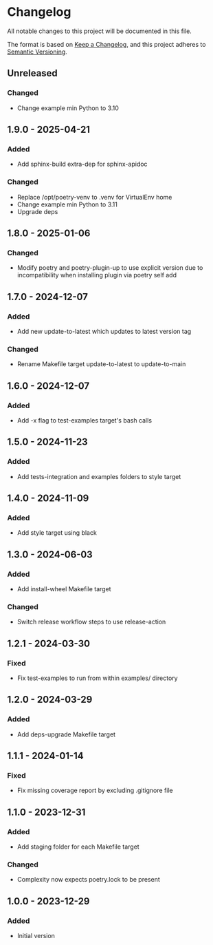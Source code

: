 # Changelog

All notable changes to this project will be documented in this file.

The format is based on [Keep a Changelog](https://keepachangelog.com/en/1.0.0/),
and this project adheres to [Semantic Versioning](https://semver.org/spec/v2.0.0.html).

## Unreleased

### Changed
- Change example min Python to 3.10

## 1.9.0 - 2025-04-21
### Added
- Add sphinx-build extra-dep for sphinx-apidoc

### Changed
- Replace /opt/poetry-venv to .venv for VirtualEnv home
- Change example min Python to 3.11
- Upgrade deps

## 1.8.0 - 2025-01-06
### Changed
- Modify poetry and poetry-plugin-up to use explicit version due to incompatibility when installing plugin via poetry self add

## 1.7.0 - 2024-12-07
### Added
- Add new update-to-latest which updates to latest version tag

### Changed
- Rename Makefile target update-to-latest to update-to-main

## 1.6.0 - 2024-12-07
### Added
- Add -x flag to test-examples target's bash calls

## 1.5.0 - 2024-11-23
### Added
- Add tests-integration and examples folders to style target

## 1.4.0 - 2024-11-09
### Added
- Add style target using black

## 1.3.0 - 2024-06-03
### Added
- Add install-wheel Makefile target

### Changed
- Switch release workflow steps to use release-action

## 1.2.1 - 2024-03-30
### Fixed
- Fix test-examples to run from within examples/ directory

## 1.2.0 - 2024-03-29
### Added
- Add deps-upgrade Makefile target

## 1.1.1 - 2024-01-14
### Fixed
- Fix missing coverage report by excluding .gitignore file

## 1.1.0 - 2023-12-31
### Added
- Add staging folder for each Makefile target

### Changed
- Complexity now expects poetry.lock to be present

## 1.0.0 - 2023-12-29
### Added
- Initial version

